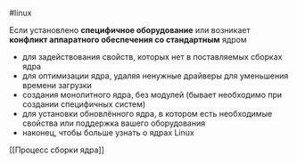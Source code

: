 #linux 

Если установлено **специфичное оборудование** или возникает **конфликт аппаратного обеспечения со стандартным** ядром
- для задействования свойств, которых нет в поставляемых сборках ядра
- для оптимизации ядра, удаляя ненужные драйверы для уменьшения времени загрузки
- создания монолитного ядра, без модулей (бывает необходимо при создании
специфичных систем)
- для установки обновлённого ядра, в котором есть необходимые свойства или поддержка вашего оборудования
- наконец, чтобы больше узнать о ядрах Linux

[[Процесс сборки ядра]]